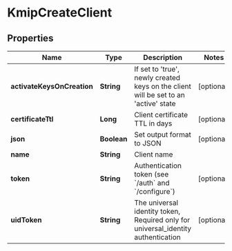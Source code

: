 

# KmipCreateClient


## Properties

Name | Type | Description | Notes
------------ | ------------- | ------------- | -------------
**activateKeysOnCreation** | **String** | If set to &#39;true&#39;, newly created keys on the client will be set to an &#39;active&#39; state |  [optional]
**certificateTtl** | **Long** | Client certificate TTL in days |  [optional]
**json** | **Boolean** | Set output format to JSON |  [optional]
**name** | **String** | Client name | 
**token** | **String** | Authentication token (see &#x60;/auth&#x60; and &#x60;/configure&#x60;) |  [optional]
**uidToken** | **String** | The universal identity token, Required only for universal_identity authentication |  [optional]



